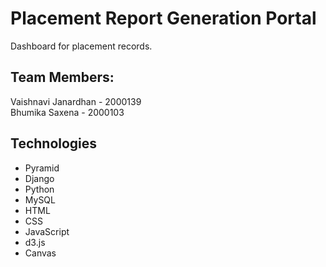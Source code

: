# Placement Report Generation Portal

Dashboard for placement records.

## Team Members:
Vaishnavi Janardhan - 2000139<br>
Bhumika Saxena - 2000103

## Technologies
<ul>
<li>Pyramid
<li>Django
<li>Python
<li>MySQL
<li>HTML
<li>CSS
<li>JavaScript
<li>d3.js
<li>Canvas
</ul>